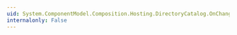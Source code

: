 ```yaml
---
uid: System.ComponentModel.Composition.Hosting.DirectoryCatalog.OnChanging(System.ComponentModel.Composition.Hosting.ComposablePartCatalogChangeEventArgs)
internalonly: False
---
```

